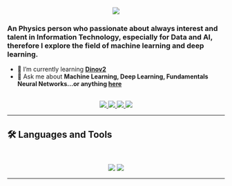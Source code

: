 <h1 align="center">
    <img src="https://readme-typing-svg.herokuapp.com/?font=Inter&size=48&center=true&vCenter=true&width=900&height=70&color=4493F8&duration=4000&lines=Hi+There!+👋;+I'm+Fauzan+Ariyatmoko🫡!;+I'm+Wanna+Be+AI/ML+Engineer👨‍💻" />
</h1>

### An Physics person who passionate about always interest and talent in Information Technology, especially for Data and AI, therefore I explore the field of machine learning and deep learning.

- 🌱 I’m currently learning **[Dinov2](https://dinov2.metademolab.com/)**
- 💬 Ask me about **Machine Learning, Deep Learning, Fundamentals Neural Networks...or anything [here](https://github.com/{FauzanAriyatmoko}/{FauzanAriyatmoko}/issues)**

<br>

<div align="center">
  <a href="fauzan.ariyatmoko@gmai">
    <img src="https://img.shields.io/badge/Gmail-333333?style=for-the-badge&logo=gmail&logoColor=red" />
  </a>
  <a href="https://www.linkedin.com/in/muhammad-fauzan-ariyatmoko" target="_blank">
    <img src="https://img.shields.io/badge/LinkedIn-0077B5?style=for-the-badge&logo=linkedin&logoColor=white" target="_blank" />
  </a>
  <a href="https://www.instagram.com/fauzan.ariyatmoko" target="_blank">
    <img src="https://img.shields.io/badge/Instagram-000000?style=for-the-badge&logo=instagram&logoColor=white" target="_blank" />
  </a>
  <a href="https://www.kaggle.com/f4uzan021102" target="_blank">
    <img src="https://img.shields.io/badge/Kaggle-1e1f26?style=for-the-badge&logo=kaggle&logoColor=white" target="_blank" />
  </a>
</div>

<hr>

## 🛠️ Languages and Tools

<br>

<p align="center">
  <img src="https://skillicons.dev/icons?i=python,c,cpp,tensorflow,keras,pytorch,vscode,arduino,espressif" />
  <img src="https://skillicons.dev/icons?i=html,css,js,java,opencv,flask,aws,gcp,git,matlab,figma" />
</p>

<hr>
